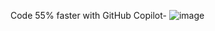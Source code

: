 Code 55% faster with GitHub Copilot-
![image](https://github.com/GekkoFlipper/GekkoFlipper/assets/150555326/127685c1-1e8d-4185-9e75-d53ce2f7bc9b)
